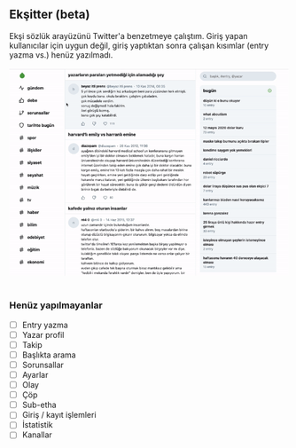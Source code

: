 ## Ekşitter (beta)

Ekşi sözlük arayüzünü Twitter'a benzetmeye çalıştım. 
Giriş yapan kullanıcılar için uygun değil, giriş yaptıktan sonra çalışan kısımlar (entry yazma vs.) henüz yazılmadı.
<br /><br />
![Screenshot](https://raw.githubusercontent.com/mstfsnc/eksitter/master/screenshot.gif)
<br /><br />
### Henüz yapılmayanlar
 - [ ] Entry yazma
 - [ ] Yazar profil
 - [ ] Takip
 - [ ] Başlıkta arama
 - [ ] Sorunsallar
 - [ ] Ayarlar
 - [ ] Olay
 - [ ] Çöp
 - [ ] Sub-etha
 - [ ] Giriş / kayıt işlemleri
 - [ ] İstatistik
 - [ ] Kanallar
